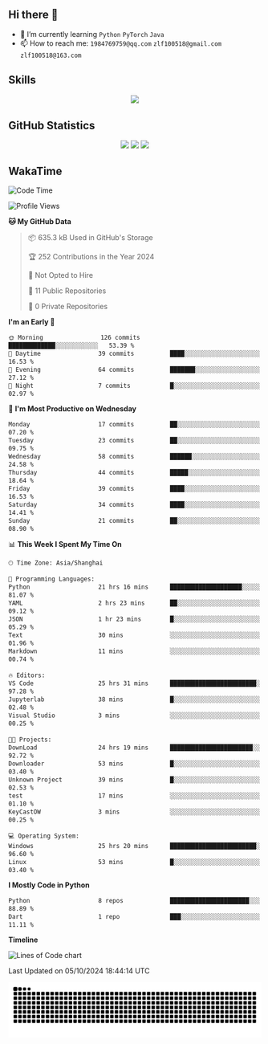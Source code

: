 ## Hi there 👋

- 🌱 I’m currently learning `Python` `PyTorch` `Java`
- 📫 How to reach me: `1984769759@qq.com` `zlf100518@gmail.com` `zlf100518@163.com`

## Skills
<div align="center"> <img src="https://skillicons.dev/icons?i=python,linux,git,github,html,css,js" /> </div>

## GitHub Statistics

<div align="center">
  <img src="https://github-readme-stats.vercel.app/api?username=mrcchenfeng&show_icons=true&theme=tokyonight" />
  <img src="https://github-readme-stats.vercel.app/api/top-langs/?username=mrcchenfeng&show_icons=true&theme=tokyonight" />
  <img src="https://github-readme-activity-graph.vercel.app/graph?username=mrcchenfeng&theme=xcode" />
</div>

## WakaTime

<!--START_SECTION:waka-->
![Code Time](http://img.shields.io/badge/Code%20Time-143%20hrs-blue)

![Profile Views](http://img.shields.io/badge/Profile%20Views-0-blue)

**🐱 My GitHub Data** 

> 📦 635.3 kB Used in GitHub's Storage 
 > 
> 🏆 252 Contributions in the Year 2024
 > 
> 🚫 Not Opted to Hire
 > 
> 📜 11 Public Repositories 
 > 
> 🔑 0 Private Repositories 
 > 
**I'm an Early 🐤** 

```text
🌞 Morning                126 commits         █████████████░░░░░░░░░░░░   53.39 % 
🌆 Daytime                39 commits          ████░░░░░░░░░░░░░░░░░░░░░   16.53 % 
🌃 Evening                64 commits          ███████░░░░░░░░░░░░░░░░░░   27.12 % 
🌙 Night                  7 commits           █░░░░░░░░░░░░░░░░░░░░░░░░   02.97 % 
```
📅 **I'm Most Productive on Wednesday** 

```text
Monday                   17 commits          ██░░░░░░░░░░░░░░░░░░░░░░░   07.20 % 
Tuesday                  23 commits          ██░░░░░░░░░░░░░░░░░░░░░░░   09.75 % 
Wednesday                58 commits          ██████░░░░░░░░░░░░░░░░░░░   24.58 % 
Thursday                 44 commits          █████░░░░░░░░░░░░░░░░░░░░   18.64 % 
Friday                   39 commits          ████░░░░░░░░░░░░░░░░░░░░░   16.53 % 
Saturday                 34 commits          ████░░░░░░░░░░░░░░░░░░░░░   14.41 % 
Sunday                   21 commits          ██░░░░░░░░░░░░░░░░░░░░░░░   08.90 % 
```


📊 **This Week I Spent My Time On** 

```text
🕑︎ Time Zone: Asia/Shanghai

💬 Programming Languages: 
Python                   21 hrs 16 mins      ████████████████████░░░░░   81.07 % 
YAML                     2 hrs 23 mins       ██░░░░░░░░░░░░░░░░░░░░░░░   09.12 % 
JSON                     1 hr 23 mins        █░░░░░░░░░░░░░░░░░░░░░░░░   05.29 % 
Text                     30 mins             ░░░░░░░░░░░░░░░░░░░░░░░░░   01.96 % 
Markdown                 11 mins             ░░░░░░░░░░░░░░░░░░░░░░░░░   00.74 % 

🔥 Editors: 
VS Code                  25 hrs 31 mins      ████████████████████████░   97.28 % 
Jupyterlab               38 mins             █░░░░░░░░░░░░░░░░░░░░░░░░   02.48 % 
Visual Studio            3 mins              ░░░░░░░░░░░░░░░░░░░░░░░░░   00.25 % 

🐱‍💻 Projects: 
DownLoad                 24 hrs 19 mins      ███████████████████████░░   92.72 % 
Downloader               53 mins             █░░░░░░░░░░░░░░░░░░░░░░░░   03.40 % 
Unknown Project          39 mins             █░░░░░░░░░░░░░░░░░░░░░░░░   02.53 % 
test                     17 mins             ░░░░░░░░░░░░░░░░░░░░░░░░░   01.10 % 
KeyCastOW                3 mins              ░░░░░░░░░░░░░░░░░░░░░░░░░   00.25 % 

💻 Operating System: 
Windows                  25 hrs 20 mins      ████████████████████████░   96.60 % 
Linux                    53 mins             █░░░░░░░░░░░░░░░░░░░░░░░░   03.40 % 
```

**I Mostly Code in Python** 

```text
Python                   8 repos             ██████████████████████░░░   88.89 % 
Dart                     1 repo              ███░░░░░░░░░░░░░░░░░░░░░░   11.11 % 
```



**Timeline**

![Lines of Code chart](https://raw.githubusercontent.com/mrcchenfeng/mrcchenfeng/main/assets/bar_graph.png)


 Last Updated on 05/10/2024 18:44:14 UTC
<!--END_SECTION:waka-->

<div align="center"><img src="./assets/github-snake-dark.svg" /></div>
